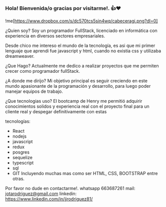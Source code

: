 
### Hola! Bienvenida/o gracias por visitarme!. 👍❤

!me[https://www.dropbox.com/s/dc570tcs5sin4wq/cabeceragi.png?dl=0]


¿Quien soy?
Soy un programador FullStack, licenciado en informática con experiencia en diversos sectores empresariales.


Desde chico me intereso el mundo de la tecnología, es asi que mi primer lenguaje que aprendi fue javascript y html, cuando no existia css y utilizaba dreamweaver.

¿Que Hago?
Actualmente me dedico a realizar proyectos que me permiten crecer como programador fullStack.

¿A donde me dirijo?
Mi objetivo principal es seguir creciendo en este mundo apasionante de la programación y desarrollo, para luego poder manejar equipos de trabajo.

¿Que tecnologias uso?
El bootcamp de Henry me permitió adquirir conocimientos solidos y experiencia real con el proyecto final para un cliente real y despegar definitivamente con estas 

tecnologías:
- React
- nodejs
- javascript
- redux
- posgres
- sequelize
- typescript
- sql
- GIT
Incluyendo muchas mas como ser HTML, CSS, BOOTSTRAP entre otras.

Por favor no dude en contactarme!.
whatsapp 663687261
mail: jotarodriguez@gmail.com
linkedin: https://www.linkedin.com/in/jjrodriguez81/

